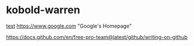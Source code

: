 # kobold-warren
[test](http://marxism.coach)
https://www.google.com "Google's Homepage"


https://docs.github.com/en/free-pro-team@latest/github/writing-on-github
